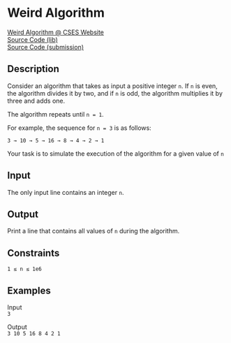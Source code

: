 # Weird Algorithm

[Weird Algorithm @ CSES Website](https://cses.fi/problemset/task/1068)  
[Source Code (lib)](https://github.com/beephsupreme/cses/blob/master/src/weird_algorithm.rs)  
[Source Code (submission)](https://github.com/beephsupreme/cses/blob/master/src/bin/submissions/weird_algorithm_sub.rs)

## Description

Consider an algorithm that takes as input a positive integer `n`. If `n` is even, the algorithm divides it by two, and
if `n` is odd, the algorithm multiplies
it by three and adds one.

The algorithm repeats until `n = 1`.

For example, the sequence
for `n = 3` is as follows:

`3 → 10 → 5 → 16 → 8 → 4 → 2 → 1`

Your task is to simulate the execution of the algorithm for a given value of `n`

## Input

The only input line contains an integer `n`.

## Output

Print a line that contains all values of `n` during the algorithm.

## Constraints

`1 ≤ n ≤ 1e6`

## Examples

Input  
`3`

Output  
`3 10 5 16 8 4 2 1`

